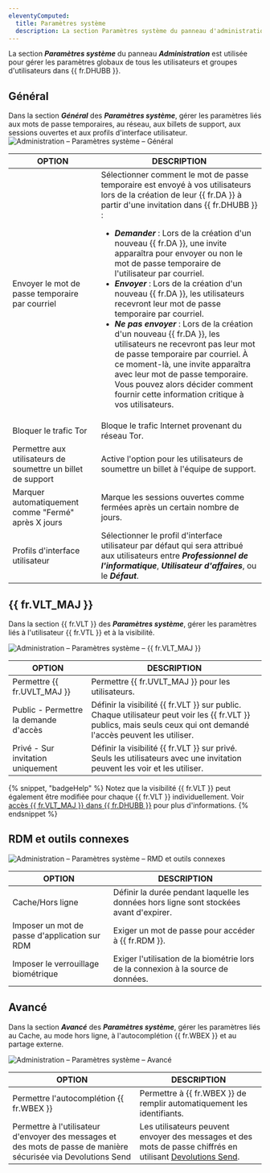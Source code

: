 ```yaml
---
eleventyComputed:
  title: Paramètres système
  description: La section Paramètres système du panneau d'administration est utilisée pour gérer les paramètres globaux de tous les utilisateurs et groupes d'utilisateurs dans {{ fr.DHUBB }}.  
---
```

La section ***Paramètres système*** du panneau ***Administration*** est utilisée pour gérer les paramètres globaux de tous les utilisateurs et groupes d'utilisateurs dans {{ fr.DHUBB }}.  

## Général

Dans la section ***Général*** des ***Paramètres système***, gérer les paramètres liés aux mots de passe temporaires, au réseau, aux billets de support, aux sessions ouvertes et aux profils d'interface utilisateur.
![Administration – Paramètres système – Général](https://cdnweb.devolutions.net/docs/HUBB4018_2024_2.png)

| OPTION | DESCRIPTION |
|--------|-------------|
| Envoyer le mot de passe temporaire par courriel  | Sélectionner comment le mot de passe temporaire est envoyé à vos utilisateurs lors de la création de leur {{ fr.DA }} à partir d'une invitation dans {{ fr.DHUBB }} :<ul><li>***Demander*** : Lors de la création d'un nouveau {{ fr.DA }}, une invite apparaîtra pour envoyer ou non le mot de passe temporaire de l'utilisateur par courriel.</li><li>***Envoyer*** : Lors de la création d'un nouveau {{ fr.DA }}, les utilisateurs recevront leur mot de passe temporaire par courriel.</li><li>***Ne pas envoyer*** : Lors de la création d'un nouveau {{ fr.DA }}, les utilisateurs ne recevront pas leur mot de passe temporaire par courriel. À ce moment-là, une invite apparaîtra avec leur mot de passe temporaire. Vous pouvez alors décider comment fournir cette information critique à vos utilisateurs.</li></ul> |
| Bloquer le trafic Tor | Bloque le trafic Internet provenant du réseau Tor. |
| Permettre aux utilisateurs de soumettre un billet de support | Active l'option pour les utilisateurs de soumettre un billet à l'équipe de support. |
| Marquer automatiquement comme "Fermé" après X jours | Marque les sessions ouvertes comme fermées après un certain nombre de jours. |
| Profils d'interface utilisateur | Sélectionner le profil d'interface utilisateur par défaut qui sera attribué aux utilisateurs entre ***Professionnel de l'informatique***, ***Utilisateur d'affaires***, ou le ***Défaut***. |

## {{ fr.VLT_MAJ  }}

Dans la section {{ fr.VLT  }} des ***Paramètres système***, gérer les paramètres liés à l'utilisateur {{ fr.VTL }} et à la visibilité. 

![Administration – Paramètres système – {{ fr.VLT_MAJ  }}](https://cdnweb.devolutions.net/docs/HUBB4019_2024_2.png)

| OPTION | DESCRIPTION |
|--------|-------------|
| Permettre {{ fr.UVLT_MAJ   }}         | Permettre {{ fr.UVLT_MAJ }} pour les utilisateurs.                           |
| Public -  Permettre la demande d'accès    | Définir la visibilité {{ fr.VLT   }} sur public. Chaque utilisateur peut voir les {{ fr.VLT   }} publics, mais seuls ceux qui ont demandé l'accès peuvent les utiliser.  |
| Privé -  Sur invitation uniquement        | Définir la visibilité {{ fr.VLT  }} sur privé. Seuls les utilisateurs avec une invitation peuvent les voir et les utiliser. |

{% snippet, "badgeHelp" %}
Notez que la visibilité {{ fr.VLT   }} peut également être modifiée pour chaque {{ fr.VLT   }} individuellement. Voir [accès {{ fr.VLT_MAJ   }} dans {{ fr.DHUBB }}](https://docs.devolutions.net/hub/web-interface/vault-access/#individual-vault-visibility) pour plus d'informations.
{% endsnippet %}

## RDM et outils connexes

![Administration – Paramètres système – RMD et outils connexes](https://cdnweb.devolutions.net/docs/HUBB4020_2024_2.png)

| OPTION | DESCRIPTION |
|--------|-------------|
| Cache/Hors ligne                     | Définir la durée pendant laquelle les données hors ligne sont stockées avant d'expirer.                            |
| Imposer un mot de passe d'application sur RDM            |  Exiger un mot de passe pour accéder à {{ fr.RDM }}.                                                        |
| Imposer le verrouillage biométrique                       | Exiger l'utilisation de la biométrie lors de la connexion à la source de données. |

## Avancé

Dans la section ***Avancé*** des ***Paramètres système***, gérer les paramètres liés au Cache, au mode hors ligne, à l'autocomplétion {{ fr.WBEX }} et au partage externe. 

![Administration – Paramètres système – Avancé](https://cdnweb.devolutions.net/docs/HUBB4021_2024_2.png)

| OPTION | DESCRIPTION |
|--------|-------------|
| Permettre l'autocomplétion {{ fr.WBEX }}                 | Permettre à {{ fr.WBEX }} de remplir automatiquement les identifiants.                                                        |
| Permettre à l'utilisateur d'envoyer des messages et des mots de passe de manière sécurisée via Devolutions Send   | Les utilisateurs peuvent envoyer des messages et des mots de passe chiffrés en utilisant [Devolutions Send](/hub/send/).
